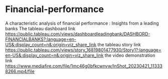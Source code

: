 # Financial-performance
A characteristic analysis of financial performance : Insights from a leading banks
The tableau dashboard link https://public.tableau.com/views/dashboardleadingbank/DASHBORD-FINANCIALBANKS?:language=en-US&:display_count=n&:origin=viz_share_link
the tableau story link https://public.tableau.com/views/story_16819801477930/Story1?:language=en-US&:display_count=n&:origin=viz_share_link
the video demonstration link https://www.mediafire.com/file/1mc46g0bfkcwnvw/InShot_20230421_113338266.mp4/file
